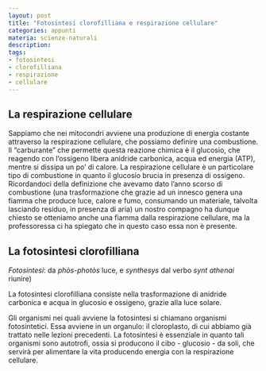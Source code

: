 ```yaml
---
layout: post
title: "Fotosintesi clorofilliana e respirazione cellulare"
categories: appunti
materia: scienze-naturali
description: 
tags:
- fotosintesi
- clorofilliana
- respirazione
- cellulare
---
```


## La respirazione cellulare

Sappiamo che nei mitocondri avviene una produzione di energia costante attraverso la respirazione cellulare, che possiamo definire una combustione. Il “carburante” che permette questa reazione chimica è il glucosio, che reagendo con l’ossigeno libera anidride carbonica, acqua ed energia (ATP), mentre si dissipa un po’ di calore.
La respirazione cellulare è un particolare tipo di combustione in quanto il glucosio brucia in presenza di ossigeno. Ricordandoci della definizione che avevamo dato l’anno scorso di combustione (una trasformazione che grazie ad un innesco genera una fiamma che produce luce, calore e fumo, consumando un materiale, talvolta lasciando residuo, in presenza di aria) un nostro compagno ha dunque chiesto se otteniamo anche una fiamma dalla respirazione cellulare, ma la professoressa ci ha spiegato che in questo caso essa non è presente.

## La fotosintesi clorofilliana

_Fotosintesi_: da _phòs-photòs_ luce, e _synthesys_ dal verbo _synt athenai_ riunire)

La fotosintesi clorofilliana consiste nella trasformazione di anidride carbonica e acqua in glucosio e ossigeno, grazie alla luce solare.

Gli organismi nei quali avviene la fotosintesi si chiamano organismi fotosintetici. Essa avviene in un organulo: il cloroplasto, di cui abbiamo già trattato nelle lezioni precedenti. La fotosintesi è essenziale in quanto tali organismi sono autotrofi, ossia si producono il cibo - glucosio - da soli, che servirà per alimentare la vita producendo energia con la respirazione cellulare.
